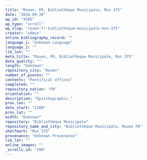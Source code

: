 ```yaml
---
title: "Rouen, FR, Bibliothèque Municipale, Mun 375"
date: "2016-09-28"
wp_id: "4505"
wp_type: "scroll"
wp_slug: "rouen-fr-bibliotheque-municipale-mun-375"
creator: "admin"
online_bibliography_record: ""
language_1: "Unknown Language"
language_2: ""
lib_lon: ""
meta_title: "Rouen, FR, Bibliothèque Municipale, Mun 375"
date_quality: ""
length: "Unknown"
repository_city: "Rouen"
number_of_pieces: ""
contents: "Pontifical offices"
completed: ""
repository_nation: "FR"
orientation: ""
description: "Opisthographic."
prov_lon: ""
date_start: "1300"
prov_lat: ""
width: "Unknown"
repository: "Bibliothèque Municipale"
repository_name_and_city: "Bibliothèque Municipale, Rouen FR"
shelfmark: "Mun 375"
provenance: "Unknown Provenance"
lib_lat: ""
online_images: ""
_scrolls_id: "290"
---
```



